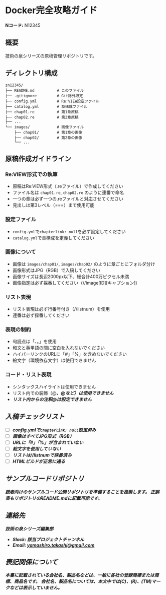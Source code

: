 # Docker完全攻略ガイド

**Nコード:** N12345

## 概要
技術の泉シリーズの原稿管理リポジトリです。

## ディレクトリ構成
```
zn12345/
├── README.md          # このファイル
├── .gitignore         # Git除外設定
├── config.yml         # Re:VIEW設定ファイル
├── catalog.yml        # 章構成ファイル
├── chap01.re          # 第1章原稿
├── chap02.re          # 第2章原稿
├── ...
└── images/            # 画像ファイル
    ├── chap01/        # 第1章の画像
    ├── chap02/        # 第2章の画像
    └── ...
```

## 原稿作成ガイドライン

### Re:VIEW形式での執筆
- 原稿はRe:VIEW形式（.reファイル）で作成してください
- ファイル名は `chap01.re`, `chap02.re` のように連番で命名
- 一つの章は必ず一つの.reファイルと対応させてください
- 見出しは第3レベル（===）まで使用可能

### 設定ファイル
- `config.yml`で`chapterlink: null`を必ず設定してください
- `catalog.yml`で章構成を定義してください

### 画像について
- 画像は `images/chap01/`, `images/chap02/` のように章ごとにフォルダ分け
- 画像形式はJPG（RGB）で入稿してください
- 画像サイズは長辺2000px以下、総合計400万ピクセル未満
- 画像指定は必ず採番してください（//image[ID][キャプション]）

### リスト表現
- リスト表現は必ず行番号付き（//listnum）を使用
- 連番は必ず採番してください

### 表現の制約
- 句読点は「、。」を使用
- 和文と英単語の間に空白を入れないでください
- ハイパーリンクのURLに「#」「%」を含めないでください
- 絵文字（環境依存文字）は使用できません

### コード・リスト表現
- シンタックスハイライトは使用できません
- リスト内での装飾（@<b>、@<i>など）は使用できません
- リスト内からの注釈@<fn>は設定できません

## 入稿チェックリスト
- [ ] config.ymlで`chapterlink: null`設定済み
- [ ] 画像はすべてJPG形式（RGB）
- [ ] URLに「#」「%」が含まれていない
- [ ] 絵文字を使用していない
- [ ] リストは//listnumで採番済み
- [ ] HTMLビルドが正常に通る

## サンプルコードリポジトリ
読者向けのサンプルコード公開リポジトリを準備することを推奨します。
正誤表もリポジトリのREADME.mdに記載可能です。

## 連絡先
技術の泉シリーズ編集部
- Slack: 該当プロジェクトチャンネル
- Email: yamashiro.takashi@gmail.com

## 表記関係について
本書に記載されている会社名、製品名などは、一般に各社の登録商標または商標、商品名です。
会社名、製品名については、本文中では(C)、(R)、(TM)マークなどは表示していません。